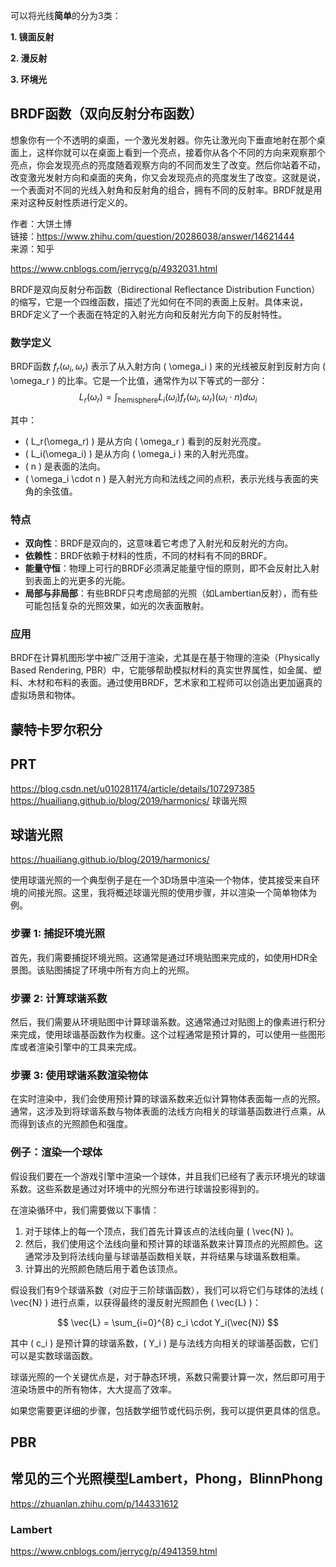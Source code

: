 可以将光线**简单**的分为3类：

**1. 镜面反射**

**2. 漫反射**

**3. 环境光**
## BRDF函数（双向反射分布函数）
想象你有一个不透明的桌面，一个激光发射器。你先让激光向下垂直地射在那个桌面上，这样你就可以在桌面上看到一个亮点，接着你从各个不同的方向来观察那个亮点，你会发现亮点的亮度随着观察方向的不同而发生了改变。然后你站着不动，改变激光发射方向和桌面的夹角，你又会发现亮点的亮度发生了改变。这就是说，一个表面对不同的光线入射角和反射角的组合，拥有不同的反射率。BRDF就是用来对这种反射性质进行定义的。
  
作者：大饼土博  
链接：https://www.zhihu.com/question/20286038/answer/14621444  
来源：知乎  

https://www.cnblogs.com/jerrycg/p/4932031.html

BRDF是双向反射分布函数（Bidirectional Reflectance Distribution Function）的缩写，它是一个四维函数，描述了光如何在不同的表面上反射。具体来说，BRDF定义了一个表面在特定的入射光方向和反射光方向下的反射特性。

### 数学定义

BRDF函数 $f_r(\omega_i, \omega_r)$ 表示了从入射方向 \( \omega_i \) 来的光线被反射到反射方向 \( \omega_r \) 的比率。它是一个比值，通常作为以下等式的一部分：
$$
L_r(\omega_r) = \int_{\text{hemisphere}} L_i(\omega_i) f_r(\omega_i, \omega_r) (\omega_i \cdot n) d\omega_i
$$

其中：

- \( L_r(\omega_r) \) 是从方向 \( \omega_r \) 看到的反射光亮度。
- \( L_i(\omega_i) \) 是从方向 \( \omega_i \) 来的入射光亮度。
- \( n \) 是表面的法向。
- \( \omega_i \cdot n \) 是入射光方向和法线之间的点积，表示光线与表面的夹角的余弦值。

### 特点

- **双向性**：BRDF是双向的，这意味着它考虑了入射光和反射光的方向。
- **依赖性**：BRDF依赖于材料的性质，不同的材料有不同的BRDF。
- **能量守恒**：物理上可行的BRDF必须满足能量守恒的原则，即不会反射比入射到表面上的光更多的光能。
- **局部与非局部**：有些BRDF只考虑局部的光照（如Lambertian反射），而有些可能包括复杂的光照效果，如光的次表面散射。

### 应用

BRDF在计算机图形学中被广泛用于渲染，尤其是在基于物理的渲染（Physically Based Rendering, PBR）中，它能够帮助模拟材料的真实世界属性，如金属、塑料、木材和布料的表面。通过使用BRDF，艺术家和工程师可以创造出更加逼真的虚拟场景和物体。


## 蒙特卡罗尔积分
## PRT
https://blog.csdn.net/u010281174/article/details/107297385
https://huailiang.github.io/blog/2019/harmonics/ 球谐光照

## 球谐光照
https://huailiang.github.io/blog/2019/harmonics/

使用球谐光照的一个典型例子是在一个3D场景中渲染一个物体，使其接受来自环境的间接光照。这里，我将概述球谐光照的使用步骤，并以渲染一个简单物体为例。

### 步骤 1: 捕捉环境光照

首先，我们需要捕捉环境光照。这通常是通过环境贴图来完成的，如使用HDR全景图。该贴图捕捉了环境中所有方向上的光照。

### 步骤 2: 计算球谐系数

然后，我们需要从环境贴图中计算球谐系数。这通常通过对贴图上的像素进行积分来完成，使用球谐基函数作为权重。这个过程通常是预计算的，可以使用一些图形库或者渲染引擎中的工具来完成。

### 步骤 3: 使用球谐系数渲染物体

在实时渲染中，我们会使用预计算的球谐系数来近似计算物体表面每一点的光照。通常，这涉及到将球谐系数与物体表面的法线方向相关的球谐基函数进行点乘，从而得到该点的光照颜色和强度。

### 例子：渲染一个球体

假设我们要在一个游戏引擎中渲染一个球体，并且我们已经有了表示环境光的球谐系数。这些系数是通过对环境中的光照分布进行球谐投影得到的。

在渲染循环中，我们需要做以下事情：

1. 对于球体上的每一个顶点，我们首先计算该点的法线向量 \( \vec{N} \)。
2. 然后，我们使用这个法线向量和预计算的球谐系数来计算顶点的光照颜色。这通常涉及到将法线向量与球谐基函数相关联，并将结果与球谐系数相乘。
3. 计算出的光照颜色随后用于着色该顶点。

假设我们有9个球谐系数（对应于三阶球谐函数），我们可以将它们与球体的法线 \( \vec{N} \) 进行点乘，以获得最终的漫反射光照颜色 \( \vec{L} \)：

$$
\vec{L} = \sum_{i=0}^{8} c_i \cdot Y_i(\vec{N})
$$

其中 \( c_i \) 是预计算的球谐系数，\( Y_i \) 是与法线方向相关的球谐基函数，它们可以是实数球谐函数。

球谐光照的一个关键优点是，对于静态环境，系数只需要计算一次，然后即可用于渲染场景中的所有物体，大大提高了效率。

如果您需要更详细的步骤，包括数学细节或代码示例，我可以提供更具体的信息。
## PBR

## 常见的三个光照模型Lambert，Phong，BlinnPhong

https://zhuanlan.zhihu.com/p/144331612
### Lambert
https://www.cnblogs.com/jerrycg/p/4941359.html